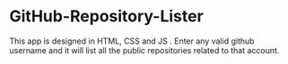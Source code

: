 # GitHub-Repository-Lister
This app is designed in HTML, CSS and JS . Enter any valid github username and it will list all the public repositories related to that account.
